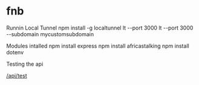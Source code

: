 # fnb


Runnin Local Tunnel
npm install -g localtunnel
lt --port 3000
lt --port 3000 --subdomain mycustomsubdomain

Modules intalled
npm install express
npm install africastalking
npm install dotenv

Testing the api

[/api/test](https://9719-41-76-103-58.ngrok-free.app/api/test)



